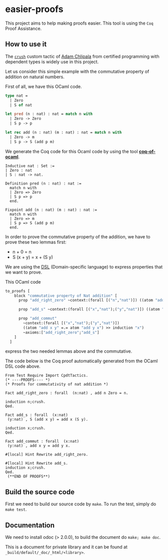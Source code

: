 # easier-proofs
This project aims to help making proofs easier. This tool is using the `Coq` Proof Assistance.

## How to use it

The [`crush`](https://github.com/jwiegley/coq-haskell/blob/master/src/Crush.v) custom tactic of [Adam Chlipala](http://adam.chlipala.net/) from certified programming with dependent types is widely use in this project.

Let us consider this simple example with the commutative property of addition on natural numbers.

First of all, we have this OCaml code.

```ocaml
type nat =
  | Zero
  | S of nat

let pred (n : nat) : nat = match n with
  | Zero -> Zero
  | S p -> p

let rec add (n : nat) (m : nat) : nat = match n with
  | Zero -> m
  | S p -> S (add p m)
```

We generate the Coq code for this Ocaml code by using the tool [**coq-of-ocaml**](https://github.com/foobar-land/coq-of-ocaml).

```coq
Inductive nat : Set :=
| Zero : nat
| S : nat -> nat.

Definition pred (n : nat) : nat :=
  match n with
  | Zero => Zero
  | S p => p
  end.

Fixpoint add (n : nat) (m : nat) : nat :=
  match n with
  | Zero => m
  | S p => S (add p m)
  end.
```

In order to prove the commutative property of the addition, we have to prove these two lemmas first:
  - n + 0 = n
  - S (x + y) = x + (S y)

We are using the [DSL](https://en.wikipedia.org/wiki/Domain-specific_language) (Domain-specific language) to express properties that we want to prove.

This OCaml code 

```ocaml
to_proofs [
    block "commutative property of Nat addition" [
      prop "add_right_zero" ~context:(forall [("n","nat")]) ((atom "add n Zero" =.= atom "n") >> induction "n");

      prop "add_s" ~context:(forall [("x","nat");("y","nat")]) ((atom "S (add x y)" =.= atom "add x (S y)") >> induction "x");

      prop "add_commut"
        ~context:(forall [("x","nat");("y","nat")])
        ((atom "add x y" =.= atom "add y x") >> induction "x")
        ~axioms:["add_right_zero";"add_s"]
    ]
  ]
```
express the two needed lemmas above and the commutative.

The code below is the Coq proof automatically generated from the OCaml DSL code above.

```coq
From Test Require Import CpdtTactics.
(* ----PROOFS---- *)
(* Proofs for commutativity of nat addition *)

Fact add_right_zero : forall  (n:nat) , add n Zero = n.
                                        
induction n;crush.
Qed.

Fact add_s : forall  (x:nat) 
 (y:nat) , S (add x y) = add x (S y).
           
induction x;crush.
Qed.

Fact add_commut : forall  (x:nat) 
 (y:nat) , add x y = add y x.
           
#[local] Hint Rewrite add_right_zero.

#[local] Hint Rewrite add_s.
induction x;crush.
Qed.
 (**END OF PROOFS**)

```

## Build the source code

First we need to build our source code by `make`.
To run the test, simply do `make test`.

## Documentation

We need to install odoc (> 2.0.0), to build the document do `make; make doc`.

This is a document for private library and it can be found at `_build/default/_doc/_html/<library>`.
